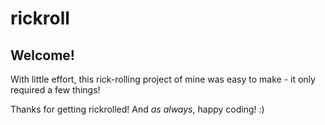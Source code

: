 rickroll
========

Welcome!
--

With little effort, this rick-rolling project of mine was easy to make - it only required a few things! 


Thanks for getting rickrolled! And *as always*, happy coding! :)
